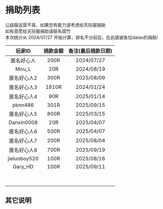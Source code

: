 # 捐助列表

公益服运营不易，如果您有能力请考虑给天际服捐助  
如有意愿给天际服捐助请联系腐竹  
本次统计从 2024/07/27 开始计算，排名不分前后，在此感谢各位dalao的捐助!

|  玩家ID   |               捐款金额               |                            备注(最后捐款日期)                            |
| :---------: | :----------------------------------: | :--------------------------------------------------------: |
|匿名好心人|200R|2024/07/27
|Mou_L|20R|2024/08/19
|匿名好心人2|300R|2025/08/09
|匿名好心人3|1810R|2024/01/24
|匿名好心人4|90R|2025/01/14
|pknn486|301R|2025/09/15
|匿名好心人5|800R|2025/03/15
|Danxin0008|20R|2025/04/07
|匿名好心人6|500R|2025/04/07
|匿名好心人7|200R|2025/08/04
|匿名好心人8|700R|2025/09/19
|jielunboy520|100R|2025/08/16
|Gary_HD|100R|2025/09/11
|||
|||
|||
|||
|||
|||
|||
|||


## 其它说明
